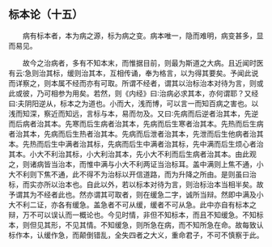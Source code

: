 ## 标本论（十五）


&emsp;&emsp;病有标本者，本为病之源，标为病之变。病本唯一，隐而难明，病变甚多，显而易见。

&emsp;&emsp;故今之治病者，多有不知本末，而惟据目前，则最为斯道之大病。且近闻时医有云∶急则治其标，缓则治其本，互相传诵，奉为格言，以为得其要矣。予闻此说而详察之，则本属不经而亦有可取。所谓不经者，谓其以治标治本对待为言，则或此或彼，乃可相参为用矣。若然，则《内经》曰∶治病必求其本，亦何谓耶？又经曰∶夫阴阳逆从，标本之为道也。小而大，浅而博，可以言一而知百病之害也。以浅而知深，察近而知远，言标与本，易而勿及。又曰∶先病而后逆者治其本，先逆而后病者治其本。先寒而后生病者治其本，先病而后生寒者治其本。先热而后生病者治其本，先病而后生热者治其本。先病而后泄者治其本，先泄而后生他病者治其本。先热而后生中满者治其标，先病而后生中满者治其标，先中满而后生烦心者治其本。小大不利治其标，小大利治其本，先小大不利而后生病者治其本。由此观之，则诸病皆当治本，而惟中满与小大不利两证当治标耳。盖中满则上焦不通，小大不利则下焦不通，此不得不为治标以开信道路，而为升降之所由。是则虽曰治标，而实亦所以治本也。自此以外，若以标本对待为言，则治标治本当相半矣。故予谓其为不经者此也。然亦谓其可取者，则在缓急二字，诚所当辩。然即中满及小大不利二证，亦各有缓急。盖急者不可从缓，缓者不可从急。此中亦自有标本之辩，万不可以误认而一概论也。今见时情，非但不知标本，而且不知缓急。不知标本，则但见其形，不见其情。不知缓急，则所急在病，而不知所急在命。故每致认标作本，认缓作急，而颠倒错乱，全失四者之大义，重命君子，不可不慎察于此。

